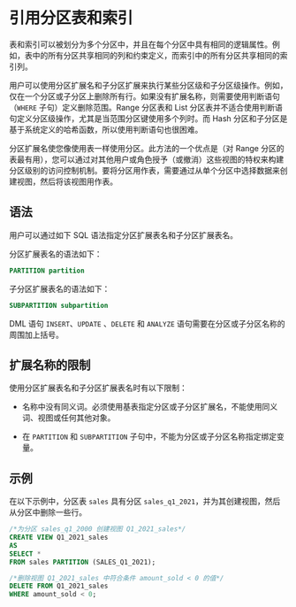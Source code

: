 引用分区表和索引 
=============================

表和索引可以被划分为多个分区中，并且在每个分区中具有相同的逻辑属性。例如，表中的所有分区共享相同的列和约束定义，而索引中的所有分区共享相同的索引列。

用户可以使用分区扩展名和子分区扩展来执行某些分区级和子分区级操作。例如，仅在一个分区或子分区上删除所有行。如果没有扩展名称，则需要使用判断语句（`WHERE` 子句）定义删除范围。Range 分区表和 List 分区表并不适合使用判断语句定义分区级操作，尤其是当范围分区键使用多个列时。而 Hash 分区和子分区是基于系统定义的哈希函数，所以使用判断语句也很困难。

分区扩展名使您像使用表一样使用分区。此方法的一个优点是（对 Range 分区的表最有用），您可以通过对其他用户或角色授予（或撤消）这些视图的特权来构建分区级别的访问控制机制。要将分区用作表，需要通过从单个分区中选择数据来创建视图，然后将该视图用作表。

语法 
--------------

用户可以通过如下 SQL 语法指定分区扩展表名和子分区扩展表名。

分区扩展表名的语法如下：

```sql
PARTITION partition
```



子分区扩展表名的语法如下：

```sql
SUBPARTITION subpartition
```



DML 语句 `INSERT`、`UPDATE` 、`DELETE` 和 `ANALYZE` 语句需要在分区或子分区名称的周围加上括号。

扩展名称的限制 
-------------------

使用分区扩展表名和子分区扩展表名时有以下限制：

* 名称中没有同义词。必须使用基表指定分区或子分区扩展名，不能使用同义词、视图或任何其他对象。

  

* 在 `PARTITION` 和 `SUBPARTITION` 子句中，不能为分区或子分区名称指定绑定变量。

  




示例 
--------------

在以下示例中，分区表 `sales` 具有分区 `sales_q1_2021`，并为其创建视图，然后从分区中删除一些行。

```sql
/*为分区 sales_q1_2000 创建视图 Q1_2021_sales*/
CREATE VIEW Q1_2021_sales
AS
SELECT *
FROM sales PARTITION (SALES_Q1_2021);

/*删除视图 Q1_2021_sales 中符合条件 amount_sold < 0 的值*/
DELETE FROM Q1_2021_sales
WHERE amount_sold < 0;
```


